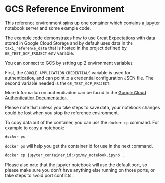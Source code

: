 # GCS Reference Environment

This reference environment spins up one container which contains a jupyter notebook server and some example code.

The example code demonstrates how to use Great Expectations with data stored in Google Cloud Storage and by default uses data in the `taxi_reference_data` 
that is hosted in the project defined by `GE_TEST_GCP_PROJECT` env variable.

You can connect to GCS by setting up 2 environment variables:

First, the `GOOGLE_APPLICATION_CREDENTIALS` variable is used for authentication, and can point to a credential configuration JSON file. 
The second variable needed is the `GE_TEST_GCP_PROJECT`. 

More information on authentication can be found in the [Google Cloud Authentication Documentation](https://cloud.google.com/docs/authentication/application-default-credentials#GAC).

Please note that unless you take steps to save data, your notebook changes could be lost when you stop the reference environment.

To copy data out of the container, you can use the `docker cp` command. For example to copy a notebook:

```bash
docker ps
```

`docker ps` will help you get the container id for use in the next command.

```bash
docker cp jupyter_container_id:/gx/my_notebook.ipynb .
```

Please also note that the jupyter notebook will use the default port, so please make sure you don't have anything else running on those ports, or take steps to avoid port conflicts.
